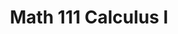 ---
# Course title, summary, and position.
title: Math 111 Calculus I
linktitle: Math 111 
summary: Recitation leader for Calculus I (MATH 111, undergraduate) and Calculus II (MATH 112, undergraduate).
weight: 111

# Page metadata.
date: ""
lastmod: ""
draft: false  # Is this a draft? true/false
toc: true  # Show table of contents? true/false
type: book  # Do not modify.
tags: 
- teaching

---